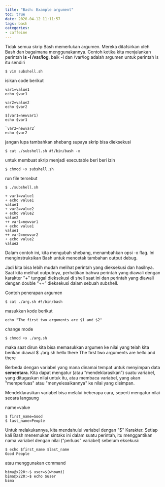```yaml
---
title: "Bash: Example argument"
toc: true
date: 2020-04-12 11:11:57
tags: bash
categories: 
- caffeine
---
```


Tidak semua skrip Bash memerlukan argumen. Mereka ditafsirkan oleh Bash dan bagaimana menggunakannya. Contoh ketika kita menjalankan perintah **ls -l /var/log**, baik -l dan /var/log adalah argumen untuk perintah ls itu sendiri


    $ vim subshell.sh

isikan code berikut

    var1=value1 
    echo $var1

    var2=value2 
    echo $var2

    $(var1=newvar1) 
    echo $var1

    `var2=newvar2` 
    echo $var2

jangan lupa tambahkan shebang supaya skrip bisa dieksekusi

    $ cat ./subshell.sh #!/bin/bash -x

untuk membuat skrip menjadi executable beri beri izin

    $ chmod +x subshell.sh

run file tersebut

    $ ./subshell.sh

    + var1=value1
    + echo value1
    value1
    + var2=value2
    + echo value2
    value2
    ++ var1=newvar1
    + echo value1
    value1
    ++ var2=newvar2
    + echo value2
    value2


Dalam contoh ini, kita mengubah shebang, menambahkan opsi -x flag. Ini menginstruksikan Bash untuk mencetak tambahan output debug. 

Jadi kita bisa lebih mudah melihat perintah yang dieksekusi dan hasilnya. Saat kita melihat outputnya, perhatikan bahwa perintah yang diawali dengan karakter "+" tunggal dieksekusi di shell saat ini dan perintah yang diawali dengan double “++” dieksekusi dalam sebuah subshell.

Contoh penerapan argumen

    $ cat ./arg.sh #!/bin/bash

masukkan kode berikut

    echo "The first two arguments are $1 and $2"

change mode

    $ chmod +x ./arg.sh

maka saat dirun kita bisa memasukkan argumen ke nilai yang telah kita berikan diawal
    $ ./arg.sh hello there
    The first two arguments are hello and there


Berbeda dengan variabel yang mana dinamai tempat untuk menyimpan data **sementara**. Kita dapat mengatur (atau “mendeklarasikan”) suatu variabel, yang ditugaskan
nilai untuk itu, atau membaca variabel, yang akan "memperluas" atau "menyelesaikannya" ke nilai yang disimpan.

Mendeklarasikan variabel bisa melalui beberapa cara, seperti mengatur nilai secara langsung

name=value

    $ first_name=Good
    $ last_name=People

Untuk melakukannya, kita mendahului variabel dengan
"$" Karakter. Setiap kali Bash menemukan sintaks ini dalam suatu perintah, itu menggantikan nama variabel dengan nilai ("perluas" variabel) sebelum eksekusi:


    $ echo $first_name $last_name
    Good People

atau menggunakan command

    bima@x220:~$ user=$(whoami)
    bima@x220:~$ echo $user
    bima